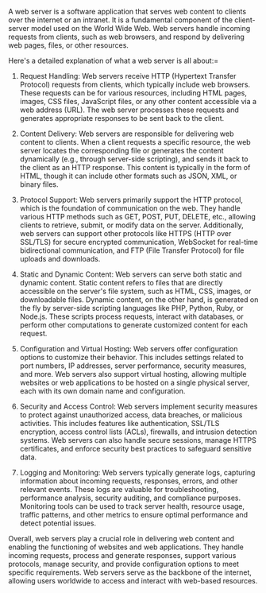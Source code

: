 A web server is a software application that serves web content to clients over the internet or an intranet. It is a fundamental component of the client-server model used on the World Wide Web. Web servers handle incoming requests from clients, such as web browsers, and respond by delivering web pages, files, or other resources.

Here's a detailed explanation of what a web server is all about:=

1. Request Handling: Web servers receive HTTP (Hypertext Transfer Protocol) requests from clients, which typically include web browsers. These requests can be for various resources, including HTML pages, images, CSS files, JavaScript files, or any other content accessible via a web address (URL). The web server processes these requests and generates appropriate responses to be sent back to the client.

2. Content Delivery: Web servers are responsible for delivering web content to clients. When a client requests a specific resource, the web server locates the corresponding file or generates the content dynamically (e.g., through server-side scripting), and sends it back to the client as an HTTP response. This content is typically in the form of HTML, though it can include other formats such as JSON, XML, or binary files.

3. Protocol Support: Web servers primarily support the HTTP protocol, which is the foundation of communication on the web. They handle various HTTP methods such as GET, POST, PUT, DELETE, etc., allowing clients to retrieve, submit, or modify data on the server. Additionally, web servers can support other protocols like HTTPS (HTTP over SSL/TLS) for secure encrypted communication, WebSocket for real-time bidirectional communication, and FTP (File Transfer Protocol) for file uploads and downloads.

4. Static and Dynamic Content: Web servers can serve both static and dynamic content. Static content refers to files that are directly accessible on the server's file system, such as HTML, CSS, images, or downloadable files. Dynamic content, on the other hand, is generated on the fly by server-side scripting languages like PHP, Python, Ruby, or Node.js. These scripts process requests, interact with databases, or perform other computations to generate customized content for each request.

5. Configuration and Virtual Hosting: Web servers offer configuration options to customize their behavior. This includes settings related to port numbers, IP addresses, server performance, security measures, and more. Web servers also support virtual hosting, allowing multiple websites or web applications to be hosted on a single physical server, each with its own domain name and configuration.

6. Security and Access Control: Web servers implement security measures to protect against unauthorized access, data breaches, or malicious activities. This includes features like authentication, SSL/TLS encryption, access control lists (ACLs), firewalls, and intrusion detection systems. Web servers can also handle secure sessions, manage HTTPS certificates, and enforce security best practices to safeguard sensitive data.

7. Logging and Monitoring: Web servers typically generate logs, capturing information about incoming requests, responses, errors, and other relevant events. These logs are valuable for troubleshooting, performance analysis, security auditing, and compliance purposes. Monitoring tools can be used to track server health, resource usage, traffic patterns, and other metrics to ensure optimal performance and detect potential issues.

Overall, web servers play a crucial role in delivering web content and enabling the functioning of websites and web applications. They handle incoming requests, process and generate responses, support various protocols, manage security, and provide configuration options to meet specific requirements. Web servers serve as the backbone of the internet, allowing users worldwide to access and interact with web-based resources.
